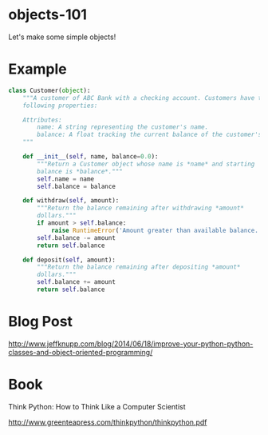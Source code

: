 objects-101
===========

Let's make some simple objects!


Example
===========

```python
class Customer(object):
    """A customer of ABC Bank with a checking account. Customers have the
    following properties:

    Attributes:
        name: A string representing the customer's name.
        balance: A float tracking the current balance of the customer's account.
    """

    def __init__(self, name, balance=0.0):
        """Return a Customer object whose name is *name* and starting
        balance is *balance*."""
        self.name = name
        self.balance = balance

    def withdraw(self, amount):
        """Return the balance remaining after withdrawing *amount*
        dollars."""
        if amount > self.balance:
            raise RuntimeError('Amount greater than available balance.')
        self.balance -= amount
        return self.balance

    def deposit(self, amount):
        """Return the balance remaining after depositing *amount*
        dollars."""
        self.balance += amount
        return self.balance
```
        

Blog Post
===========
http://www.jeffknupp.com/blog/2014/06/18/improve-your-python-python-classes-and-object-oriented-programming/


Book
===========

Think Python: How to Think Like a Computer Scientist

http://www.greenteapress.com/thinkpython/thinkpython.pdf
